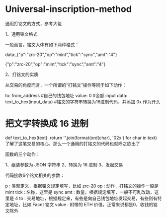 # Universal-inscription-method
通用打铭文的方式，参考大佬

1、通用铭文格式

一般而言，铭文大体有如下两种格式：

data:,{"p":"zrc-20","op":"mint","tick":"sync","amt":"4"}

{"p":"zrc-20","op":"mint","tick":"sync","amt":"4"}

2、打铭文的实质

从交易的角度而言，一个所谓的“打铭文”操作等同于如下动作：

to: from_address    #自己的钱包地址
value: 0            #金额
input data: text_to_hex(input_data)  #铭文的字符串转换为16进制代码，并添加 0x 作为开头

# 把文字转换成 16 进制
def text_to_hex(text):
    return ''.join(format(ord(char), '02x') for char in text)
了解了这笔交易的核心，那么一个通用的打铭文的代码也就呼之欲出了

函数的三个动作：

1、组装参数为 JSON 字符串
2、转换为 16 进制
3、发起交易

代码接收6个铭文相关的参数：

p : 类型定义，根据铭文规定填写，比如 zrc-20
op : 动作，打铭文的操作一般是 mint
tick :  名称，这里是 sync
amt : 数量，根据规定填写，一般不可乱改动，这里是 4
to : 交易地址，根据规定来，有些是向自己钱包地址发起交易，有些则有特定地址，比如 Facet 铭文
value : 附带的 ETH 价值，正常来说都是0，收钱的铭文除外










